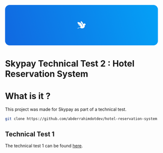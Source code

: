 <div align="center"> <img src="https://raw.githubusercontent.com/abderrahimdotdev/hotel-reservation-system/refs/heads/main/repo_cover.png"> </div>

# Skypay Technical Test 2 : Hotel Reservation System

# What is it ?

This project was made for Skypay as part of a technical test.

```bash
git clone https://github.com/abderrahimdotdev/hotel-reservation-system.git
```

## Technical Test 1

The technical test 1 can be found [here](https://github.com/abderrahimdotdev/banking-service).